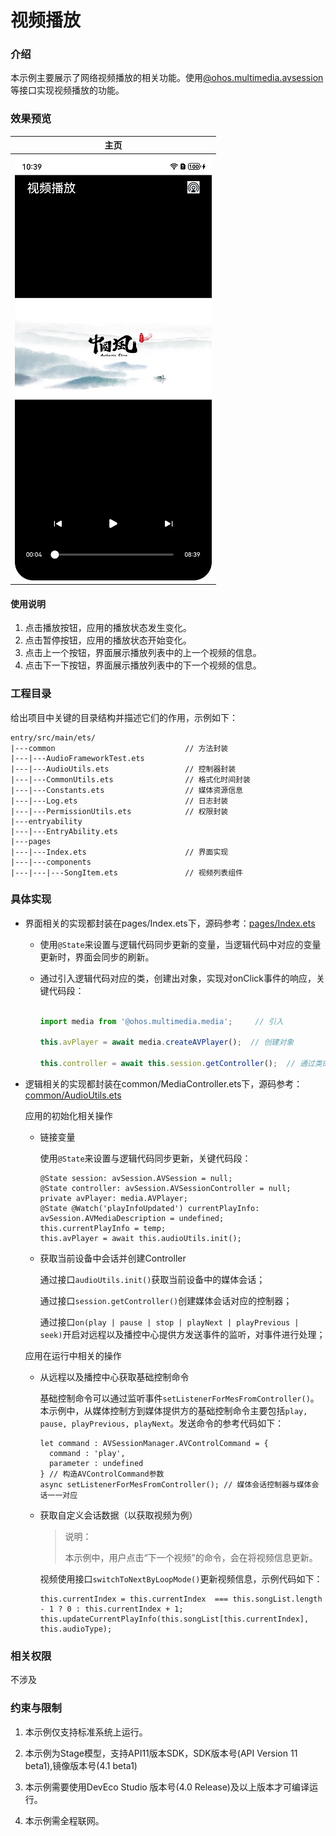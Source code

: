 # 视频播放

### 介绍

本示例主要展示了网络视频播放的相关功能。使用[@ohos.multimedia.avsession](https://gitee.com/openharmony/docs/blob/master/zh-cn/application-dev/reference/apis/js-apis-avsession.md)等接口实现视频播放的功能。

### 效果预览

| 主页 | 
|-------------------------------- |
| ![Index](screenshots/device/index.jpeg) |

#### 使用说明

1. 点击播放按钮，应用的播放状态发生变化。
2. 点击暂停按钮，应用的播放状态开始变化。
3. 点击上一个按钮，界面展示播放列表中的上一个视频的信息。
4. 点击下一下按钮，界面展示播放列表中的下一个视频的信息。

### 工程目录

给出项目中关键的目录结构并描述它们的作用，示例如下：

```
entry/src/main/ets/
|---common                             // 方法封装
|---|---AudioFrameworkTest.ets
|---|---AudioUtils.ets                 // 控制器封装
|---|---CommonUtils.ets                // 格式化时间封装
|---|---Constants.ets                  // 媒体资源信息
|---|---Log.ets                        // 日志封装
|---|---PermissionUtils.ets            // 权限封装
|---entryability              
|---|---EntryAbility.ets               
|---pages
|---|---Index.ets                      // 界面实现
|---|---components
|---|---|---SongItem.ets               // 视频列表组件
```

### 具体实现

* 界面相关的实现都封装在pages/Index.ets下，源码参考：[pages/Index.ets](./entry/src/main/ets/pages/Index.ets)
    * 使用`@State`来设置与逻辑代码同步更新的变量，当逻辑代码中对应的变量更新时，界面会同步的刷新。

    * 通过引入逻辑代码对应的类，创建出对象，实现对onClick事件的响应，关键代码段：
      ```js
      
      import media from '@ohos.multimedia.media';     // 引入
      
      this.avPlayer = await media.createAVPlayer();  // 创建对象
      
      this.controller = await this.session.getController();  // 通过类的对象来调用逻辑代码

      ```

* 逻辑相关的实现都封装在common/MediaController.ets下，源码参考：[common/AudioUtils.ets](./entry/src/main/ets/common/AudioUtils.ets)

  应用的初始化相关操作

    * 链接变量

      使用`@State`来设置与逻辑代码同步更新，关键代码段：

      ```ets
      @State session: avSession.AVSession = null;
      @State controller: avSession.AVSessionController = null;
      private avPlayer: media.AVPlayer;
      @State @Watch('playInfoUpdated') currentPlayInfo: avSession.AVMediaDescription = undefined;
      this.currentPlayInfo = temp;
      this.avPlayer = await this.audioUtils.init();
      ```

    * 获取当前设备中会话并创建Controller

      通过接口`audioUtils.init()`获取当前设备中的媒体会话；

      通过接口`session.getController()`创建媒体会话对应的控制器；

      通过接口`on(play | pause | stop | playNext | playPrevious | seek)`开启对远程以及播控中心提供方发送事件的监听，对事件进行处理；

  应用在运行中相关的操作

    * 从远程以及播控中心获取基础控制命令

      基础控制命令可以通过监听事件`setListenerForMesFromController()`。本示例中，从媒体控制方到媒体提供方的基础控制命令主要包括`play, pause, playPrevious, playNext`。发送命令的参考代码如下：
      ```ets
      let command : AVSessionManager.AVControlCommand = {
        command : 'play',
        parameter : undefined
      } // 构造AVControlCommand参数
      async setListenerForMesFromController(); // 媒体会话控制器与媒体会话一一对应
      ```

    * 获取自定义会话数据（以获取视频为例）

      > 说明：
      > 
      > 本示例中，用户点击“下一个视频”的命令，会在将视频信息更新。

      视频使用接口`switchToNextByLoopMode()`更新视频信息，示例代码如下：
      ```ets
      this.currentIndex = this.currentIndex  === this.songList.length - 1 ? 0 : this.currentIndex + 1;
      this.updateCurrentPlayInfo(this.songList[this.currentIndex], this.audioType);
      ```

### 相关权限

不涉及

### 约束与限制

1. 本示例仅支持标准系统上运行。

2. 本示例为Stage模型，支持API11版本SDK，SDK版本号(API Version 11 beta1),镜像版本号(4.1 beta1)

3. 本示例需要使用DevEco Studio 版本号(4.0 Release)及以上版本才可编译运行。

4. 本示例需全程联网。
